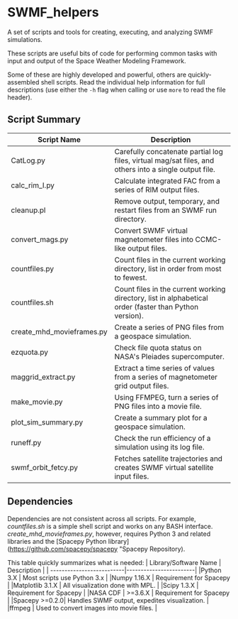 # SWMF_helpers
A set of scripts and tools for creating, executing, and analyzing SWMF simulations.

These scripts are useful bits of code for performing common tasks with input
and output of the Space Weather Modeling Framework.

Some of these are highly developed and powerful, others are quickly-assembled
shell scripts.  Read the individual help information for full descriptions
(use either the `-h` flag when calling or use `more` to read the file header).

## Script Summary

| Script Name | Description |
| --------------------------|------------------------|
| CatLog.py   | Carefully concatenate partial log files, virtual mag/sat files, and others into a single output file.  |
| calc_rim_I.py | Calculate integrated FAC from a series of RIM output files. |
| cleanup.pl | Remove output, temporary, and restart files from an SWMF run directory. |
| convert_mags.py | Convert SWMF virtual magnetometer files into CCMC-like output files. |
| countfiles.py | Count files in the current working directory, list in order from most to fewest. |
| countfiles.sh | Count files in the current working directory, list in alphabetical order (faster than Python version). |
| create_mhd_movieframes.py | Create a series of PNG files from a geospace simulation. |
| ezquota.py | Check file quota status on NASA's Pleiades supercomputer. |
| maggrid_extract.py | Extract a time series of values from a series of magnetometer grid output files. |
| make_movie.py | Using FFMPEG, turn a series of PNG files into a movie file.
| plot_sim_summary.py | Create a summary plot for a geospace simulation. |
| runeff.py | Check the run efficiency of a simulation using its log file. |
| swmf_orbit_fetcy.py | Fetches satellite trajectories and creates SWMF virtual satellite input files. |

## Dependencies
Dependencies are not consistent across all scripts.  For example,
*countfiles.sh* is a simple shell script and works on any BASH interface.
*create_mhd_movieframes.py*, however, requires Python 3 and related libraries
and the [Spacepy Python library](https://github.com/spacepy/spacepy
"Spacepy Repository).

This table quickly summarizes what is needed:
| Library/Software Name | Description |
| --------------------------|------------------------|
|Python 3.X  | Most scripts use Python 3.x |
|Numpy  1.16.X | Requirement for Spacepy |
|Matplotlib 3.1.X | All visualization done with MPL. |
|Scipy 1.3.X | Requirement for Spacepy |
|NASA CDF | >=3.6.X | Requirement for Spacepy |
|Spacepy >=0.2.0| Handles SWMF output, expedites visualization. |
|ffmpeg | Used to convert images into movie files. |